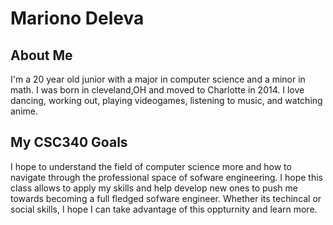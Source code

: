# Mariono Deleva

## About Me
I'm a 20 year old junior with a major in computer science and a minor in math. I was born in cleveland,OH and moved to Charlotte in 2014. I love dancing, working out, playing videogames, listening to music, and watching anime. 

## My CSC340 Goals
I hope to understand the field of computer science more and how to navigate through the professional space of sofware engineering. I hope this class allows to apply my skills and help develop new ones to push me towards becoming a full fledged sofware engineer. Whether its techincal or social skills, I hope I can take advantage of this oppturnity and learn more.